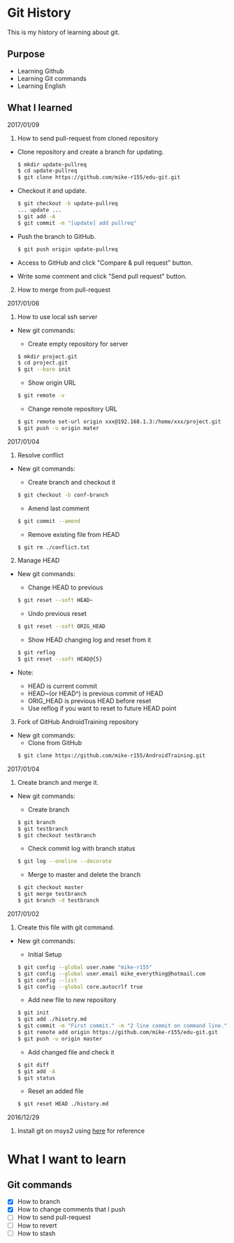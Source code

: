 # Git History
This is my history of learning about git.


## Purpose
- Learning Github
- Learning Git commands
- Learning English


## What I learned

2017/01/09

1. How to send pull-request from cloned repository
 - Clone repository and create a branch for updating.
    ```bash
    $ mkdir update-pullreq
    $ cd update-pullreq
    $ git clone https://github.com/mike-r155/edu-git.git
    ```

 - Checkout it and update.
    ```bash
    $ git checkout -b update-pullreq
    ... update ...
    $ git add -A
    $ git commit -m "[update] add pullreq"
    ```

 - Push the branch to GitHub.
    ```bash
    $ git push origin update-pullreq
    ```

 - Access to GitHub and click "Compare & pull request" button.
 - Write some comment and click "Send pull request" button.

2. How to merge from pull-request

	
2017/01/06

1. How to use local ssh server
 - New git commands:
    - Create empty repository for server
    ```bash
    $ mkdir project.git
    $ cd project.git
    $ git --bare init
    ```

    - Show origin URL
    ```bash
    $ git remote -v
    ```

    - Change remote repository URL
    ```bash
    $ git remote set-url origin xxx@192.168.1.3:/home/xxx/project.git
    $ git push -u origin mater
    ```

2017/01/04

1. Resolve conflict
 - New git commands:
    - Create branch and checkout it
    ```bash
    $ git checkout -b conf-branch
    ```

    - Amend last comment
    ```bash
    $ git commit --amend
    ```

    - Remove existing file from HEAD
    ```bash
    $ git rm ./conflict.txt
    ```

2. Manage HEAD
 - New git commands:
    - Change HEAD to previous
    ```bash
    $ git reset --soft HEAD~
    ```

    - Undo previous reset
    ```bash
    $ git reset --soft ORIG_HEAD
    ```

    - Show HEAD changing log and reset from it
    ```bash
    $ git reflog
    $ git reset --soft HEAD@{5}
    ```

 - Note:
    - HEAD is current commit
    - HEAD~(or HEAD^) is previous commit of HEAD
    - ORIG_HEAD is previous HEAD before reset
    - Use reflog if you want to reset to future HEAD point

3. Fork of GitHub AndroidTraining repository
 - New git commands:
    - Clone from GitHub
    ```bash
    $ git clone https://github.com/mike-r155/AndroidTraining.git
    ```

2017/01/04

1. Create branch and merge it.
 - New git commands:
    - Create branch
    ```bash
    $ git branch
    $ git testbranch
    $ git checkout testbranch
    ```

    - Check commit log with branch status
    ```bash
    $ git log --oneline --decorate
    ```

    - Merge to master and delete the branch
    ```bash
    $ git checkout master
    $ git merge testbranch
    $ git branch -d testbranch
    ```

2017/01/02

1. Create this file with git command.
 - New git commands:
    - Initial Setup
    ```bash
    $ git config --global user.name "mike-r155"
    $ git config --global user.email mike_everything@hotmail.com
    $ git config --list
    $ git config --global core.autocrlf true
    ```

    - Add new file to new repository
    ```bash
    $ git init
    $ git add ./hisotry.md
    $ git commit -m "First commit." -m "2 line commit on command line."
    $ git remote add origin https://github.com/mike-r155/edu-git.git
    $ git push -u origin master
    ```

    - Add changed file and check it
    ```bash
    $ git diff
    $ git add -A
    $ git status
    ```

    - Reset an added file
    ```bash
    $ git reset HEAD ./history.md
    ```

2016/12/29

1. Install git on msys2 using [here](https://opcdiary.net/?p=29536) for reference

# What I want to learn

## Git commands
- [x] How to branch
- [x] How to change comments that I push
- [ ] How to send pull-request
- [ ] How to revert
- [ ] How to stash